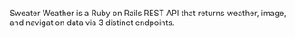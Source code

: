 Sweater Weather is a Ruby on Rails REST API that returns weather, image, and navigation data via 3 distinct endpoints.
